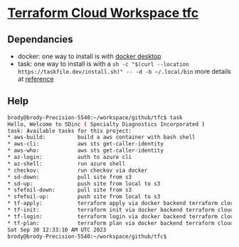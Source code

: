 # [Terraform Cloud Workspace tfc](https://app.terraform.io/app/sdinc/workspaces/tfc)

## Dependancies

* docker: one way to install is with [docker desktop](https://www.docker.com/products/docker-desktop/) 
* task: one way to install is with a ```sh -c "$(curl --location https://taskfile.dev/install.sh)" -- -d -b ~/.local/bin``` more details at [reference](https://taskfile.dev/installation/#get-the-binary)


## Help

```bash
brody@brody-Precision-5540:~/workspace/github/tfc$ task
Hello, Welcome to SDinc ( Specialty Diagnostics Incorporated )
task: Available tasks for this project:
* aws-build:          build a aws container with bash shell
* aws-cli:            aws sts get-caller-identity
* aws-who:            aws sts get-caller-identity
* az-login:           auth to azure cli
* az-shell:           run azure shell
* checkov:            run checkov via docker
* sd-down:            pull site from s3
* sd-up:              push site from local to s3
* sfefoil-down:       pull site from s3
* sfefoil-up:         push site from local to s3
* tf-apply:           terraform apply via docker backend terraform cloud
* tf-init:            terraform init via docker backend terraform cloud
* tf-login:           terraform login via docker backend terraform cloud
* tf-plan:            terraform plan via docker backend terraform cloud
Sat Sep 30 12:33:10 AM UTC 2023
brody@brody-Precision-5540:~/workspace/github/tfc$ 
```